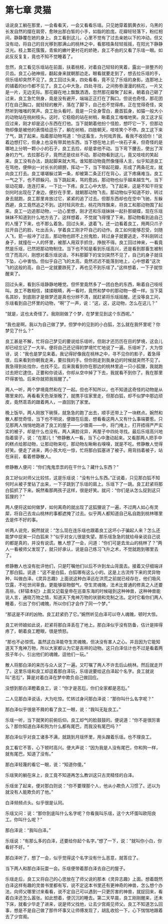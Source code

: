 # 第七章 灵猫

话说良工躺在那里，一会看看天，一会又看看乐瑶。只见她穿着鹅黄衣衫，乌黑的长发自然的摆在肩旁，愈映出那白皙的小手，如脂的脸庞。花瓣轻轻落下，粉红相间，静静覆在她的身上。良工看到这儿，心里不觉有了过去亲她以下的冲动。但又没有动，将自己的目光移到那满山的桃林之中，看那枝条轻轻摇摇，在阳光下静静泛光。枝上繁花簇簇，青紫的嫩叶更衬花的娇艳，良工不由的又看了乐瑶一眼。如此反反复复，竟也不知不觉睡着了。

忽然，良工看见乐瑶站在前面，扶着桃枝，对着自己轻轻的笑着，露出一排整齐的贝齿。良工心驰神摇，翻起身来就朝那边走。眼看就要走到了，想去拉乐瑶的手，但乐瑶却突然不见了。良工回过头来，四处看看，竟不见了乐瑶的身影。连那地上的铺着的纱巾都不见了。良工心中大急，四处寻找，之间弥弥漫漫的桃花，一片又是一片，无边无际。那花瓣在地上飘飘洒洒，忽然那花瓣聚了起来，朝着自己砸了过来，良工急忙侧身，竟是没有避开，端端正正打在了胸口。但说也奇怪，那花团打在自己胸口，就轻轻的散开，落在了脚下，自己也不觉得疼。正在觉得奇怪，突然听到嗤嗤的笑声。良工抬头看时，竟是一只全身雪白，鹿首狐身，如猫一般大小的动物站在桃树枝头。这时，它稳稳的站在树梢，瞅着良工嗤嗤地笑。良工这才反应过来，刚才却是这小东西在打他。当下就朝着他扮个怪脸，想吓它一下，但那动物却像是被他的表情给逗乐了，躺在树梢，四肢朝天，吱吱笑个不停。良工这下来了气，跳了起来，指着那动物骂道：“你这畜生，为何戏弄我。看我不收拾你！”说着边想打它，但身上也没有带其他东西，当下想在地上抓一块石子来，但奇怪的是哪地上分明一颗小小的石子，良工去捡，却是拿他不动。当下弯下腰去，使出了浑身的力气，去拉那石子，竟然还是纹丝不动。那动物看到这儿，竟又吱吱的笑起来。良工没有办法，跳起脚来就大骂。谁知那动物竟然像懂得人言，似乎知道良工在骂他，便伸出一对长长的翅膀，挥动一下，当下带起花瓣，形成了两条花龙，就向良工打去。良工堪堪躲过第一条，却被第二条正打在背心，这下疼痛难当。良工一气之下，也不顾躲闪，当下跳起来，骂的愈凶，那动物也似乎越来越生气，当下驱动花瓣，连连打来，一下比一下疼。良工心中大怒，飞了起来，这是不知干将宝剑何时出现在了身边，便抄在手里，就朝那动物飞去。那动物似乎知道不妙，转过身去就跑，良工那里肯放过它，紧紧的追了过去。但那东西却也在空中飞驰，东躲西避，良工竟然追之不到。这时轻风吹去，桃花阵阵飘来，将良工和那动物围了起来。良工一边追那动物，一边心里想，刚才还和乐瑶妹妹一起扑那蝴蝶，现在乐瑶妹妹不知道到什么地方去了。这样想着，不觉就飞得慢了下来。那动物看到追自己的人慢了下来，也不那么着急。回过头来，退着飞，还一边看着良工，用两只爪子拉开自己的脸，吐出舌头，学着良工刚才吓自己的动作。良工如何能够忍受，剑随人飞，箭一般冲了过去，那动物也顾不上扮鬼脸，转过身子就要逃走，不料刚转过身子，就撞在一人的怀里，被那人用双手抓住，挣脱不得。良工回过神来，一看竟然是乐瑶，已然把那动物制住。当下也不知是看到乐瑶高兴，还是看到那畜生被制住了而高兴，刚想对着乐瑶说话，不料那脚下的宝剑突然不见了，自己的身子就往下坠，心中害怕。但似乎自己飞的太高，竟然迟迟不能落到地上，心中想着“这次飞的这般的高，自己一定就要跌死了，再也见不到乐瑶了。”这样想着，一下子就惊醒来了。

回过头来，看到乐瑶静静地睡觉。但怀里竟然多了一团白色的东西，瞅着自己吱吱叫。良工不敢相信，揉揉眼睛，再一看时，竟然和梦中的那动物一模一样。当下莫名其妙，到底刚才是做梦还是真也分辨不清，就赶紧将乐瑶摇醒。还没等良工问，乐瑶看到自己怀里的动物，“啊”了一声，说：“这，这，这动物，怎么在这儿？”

“就是，这也太奇怪了。我刚刚做了个梦，在梦里见到这个东西呢。”

“我也是啊。我以为自己做了梦。但梦中的见到的小白狐，怎么就在我怀里呢？你梦见了什么？”

良工甚是不解，忙将自己梦见的要说给乐瑶听。但刚才还历历在目的梦境，这会儿却已经忘记了一大半。便将自己还记得的梦境忙忙地说了一遍。乐瑶听了，大为惊讶，说：“我也是梦见来着。我记得好像我在桃林之中，寻不见你的影子，着急得很，后来看到你朝我走来，要拉我的手。但你刚走到我身边的时候就突然不见了。我急得到处找你，也找不见。后来我看到你在那边的桃林里追一只小狐狸，我就跑过去把它逮住。正要和你说话，你却从空中掉了下去，我就看不到你了。我在那里吓得害怕。后来你就把我摇醒了。”

两人一听，两个梦境竟然和在了一起。但也不知所以，也不知道这奇怪的动物是从哪里来的。再看看天色渐渐晚了，就携手往家里走，但那白狐，却不似梦中那边顽皮，竟然乖乖的跟着两人，一直回到了家里。

晚上饭毕。两人刚放下碗筷，就急急的跑了出去，顺手还带上了一块糕点。婉然和散人都觉奇怪，当下也不明说，便跟在后面，想看看这两人又有什么事端要惹。只见那两人悄悄地跑进了良工的屋子——少徵斋——中，将门掩上，打开捂得严严实实的被子，却是什么也没有。两人满脸诧异，再屋子中四处寻找。最后乐瑶高兴地指着窗子，说：“在那儿！”修静散人一看，当下心中激动起来。又看那两人把手中的糕点给那动物，让那动物来吃，那动物左瞅瞅右嗅嗅，就是不吃。修静散人觉得好笑。便走了进来，两小孩大吃一惊，忙将那白狐塞进了被子。用背挡着被子，站在床前，看着修静散人。

修静散人便问：“你们鬼鬼祟祟的在干什么？藏什么东西？”

良工好似对师父比较怵，这是乐瑶说：“没有什么东西。”正说着，只见那白狐不知何时从被子里钻了出来，一下子跳到了乐瑶的肩上。乐瑶下了一跳。良工赶紧将那白狐抓了下来。婉然看那两孩子这样，很是好笑。就问：“你们是从怎么捉到这只狐狸的？”

两人便将这如何做梦，如何离奇的就出现了这狐狸说了一遍，不过两人如心有灵犀，将自己去龙山桃林的事都遮掩了过去。似乎两人都知道自己私自跑到桃林哪里去是件不好的事。

听两人说完，婉然就说：“怎么现在连乐瑶也跟着良工这坏小子骗起人来？怎么还能梦中捉来一只白狐来？”似乎对女儿很是失望。那乐瑶急急的就给母亲说自己说的都是真的，并没有说谎。散人想了一会，问道：“你们可是去龙山的桃林了？”两人一看被师父发现了，就只好承认，说是自己练习飞升之术，不觉就跑到哪里去了。

修静散人也没有批评他们，只是叮嘱他们以后不许到龙山背面去。接着又仔细端详了那白狐。说道：“这不是白狐，白狐哪有这么小的。这是上古流传下来的灵异物种，叫做白泽。《灵异志趣》上面说这种白泽远在洪荒之前就已经存在，他们吸风饮露，不吃世间草食。更能够驱物御气，夺生灵魂魄，法术比普通的修真之人还要高些。《轩辕本纪》上面又记载皇帝在巡查东海的时候碰到这种神兽，这种神兽能说人言，通晓万物之情，知道天下鬼神万物的状貌和克制之法。定时它看你们两人睡着，引出了你们魂魄，所以你们才会作了同一个梦。”

“那这是不详的凶物。良工赶紧扔了它。”婉然听见白泽可以夺人魂魄，顿时大惊。

良工听师娘如此说，赶紧将那白泽丢在了地上。那白泽似乎没有防备，估计是摔得疼了，朝着良工瞪眼，很是愤怒。

“那也不必惊慌。虽然这白泽能夺生灵魂魄，但决没有害人之心。并且因为它能知道天下鬼神万物，所以大家都认为它是吉祥的动物。这只白泽估计也不过是看着两孩子年小，引出他们的魂魄，逗他们一玩。”

散人将那白泽的来历与众人说了一遍。又叮嘱了两人不许去后山桃林。然后就走开了。这里乐瑶和良工却逗着那白泽玩，乐瑶说要给这白泽起个名字。良工就说叫“恶尨”，算是对着白泽在梦中欺负自己做回应。

没想到那白泽瞪着良工，说：“你才是恶尨，你们全家都是恶尨。”

二人见那白泽说话，大为吃惊。忙转过身问那白泽说：“那你叫什么名字呢？”

那白泽似乎很是不屑的看了良工一眼，说：“我叫无耻良工。”

乐瑶一听，当下就笑的前俯后仰。良工却气的脸鼓鼓的。便说道：“你不是很厉害么？那你知道白泽和狗为什么都有尾巴，而我没有尾巴吗？”

那白泽似乎对良工诸多不满，就跳到月瑶怀里，用头蹭着乐瑶。也不理良工。

良工看它不答，心下顿时高兴。便大声说：“因为我是人没有尾巴，你和狗一样，就有尾巴，知道了没有。”

那白泽轻蔑的看它一眼，说：“知道你傻。”

乐瑶笑的躺在床上，良工竟不知道再怎么教训这只古灵精怪的白泽。

乐瑶坐了起来，便对那白则说：“你不要理那个人，他从小欺负人习惯了。还以为就没有人能欺负的了他。”

白泽频频点头。似乎很是认同。

乐瑶又问：说：“那你到底叫什么名字呢？你看我叫乐瑶，这个大坏蛋叫欧阳良工。你叫什么呢？”

那白泽说：“我叫白泽。”

乐瑶说：“有那么多的白泽，还要给你起个名字。”想了一下，说：”就叫你小白，你看好不好。“

那白泽听了，想了一会，似乎觉得这个名字没有什么恶意，就答应了。

当下两人和那白泽玩耍一会。乐瑶便带着那白泽去自己的屋子。

乐瑶走后，良工又将自己的心思放在了师父说的那本《灵异志趣》上面。想着既然白泽这样有趣的灵兽书里都有写，说不定这本书里还有更神奇的神兽，怎么想个办法，向师父哪里讨来看看，说不定自己可以遇到一只更厉害的神兽，就捉回来，看着白泽还怎么嚣张。如此想着，便沉沉的睡去。第二天早晨，良工刚刚醒来，还未下床，就看少华走了进来，说是师父找他，让去少宫阁见师父。良工不知道怎么回事，想是不是自己做了那件坏事又让师傅发现了，胡乱收拾一下，心下惴惴地跟着去了少宫阁。